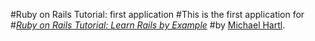 #Ruby on Rails Tutorial: first application
#This is the first application for
#[*Ruby on Rails Tutorial: Learn Rails by Example*](http://railstutorial.org/)
#by [Michael Hartl](http://michaelhartl.com/).